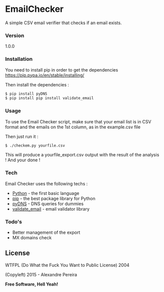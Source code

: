 # EmailChecker
A simple CSV email verifier that checks if an email exists. 

### Version
1.0.0

### Installation

You need to install pip in order to get the dependencies
https://pip.pypa.io/en/stable/installing/

Then install the dependencies :
```sh
$ pip install pyDNS
$ pip install pip install validate_email
```

### Usage

To use the Email Checker script, make sure that your email list is in CSV format and the emails on the 1st column, as in the example.csv file 

Then just run it :
```sh
$ ./checkem.py yourfile.csv
```

This will produce a yourfile_export.csv output with the result of the analysis !
And your done !

### Tech

Email Checker uses the following  techs :

* [Python] - the first basic language
* [pip] - the best package library for Python
* [pyDNS] - DNS queries for dummies 
* [validate_email] - email validator library

### Todo's

 - Better management of the export
 - MX domains check

License
----

WTFPL (Do What the Fuck You Want to Public License) 2004

(Copyleft) 2015 - Alexandre Pereira


**Free Software, Hell Yeah!**

[Python]:https://www.python.org
[pip]:https://pip.pypa.io/en/stable/
[pyDNS]:http://pydns.sourceforge.net/
[validate_email]:https://github.com/syrusakbary/validate_email